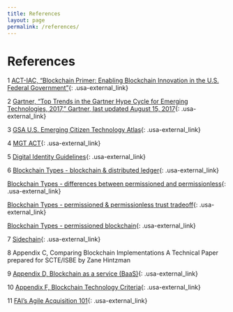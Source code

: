 ```yaml
---
title: References
layout: page
permalink: /references/
---
```


# References

1 [ACT-IAC, “Blockchain Primer: Enabling Blockchain Innovation in the U.S. Federal Government”](https://www.actiac.org/system/files/ACT-IAC%20ENABLING%20BLOCKCHAIN%20INNOVATION_3.pdf){: .usa-external_link}

2 [Gartner, “Top Trends in the Gartner Hype Cycle for Emerging Technologies, 2017,” Gartner, last updated August 15, 2017](https://www.gartner.com/smarterwithgartner/top-trends-in-the-gartner-hype-cycle-for-emerging-technologies-2017/){: .usa-external_link}

3 [GSA U.S. Emerging Citizen Technology Atlas](https://emerging.digital.gov/){: .usa-external_link}

4 [MGT ACT](https://www.congress.gov/115/bills/hr2810/BILLS-115hr2810enr.pdf){: .usa-external_link}

5 [Digital Identity Guidelines](https://pages.nist.gov/800-63-3/){: .usa-external_link}

6 
[Blockchain Types - blockchain & distributed ledger](https://blockchainhub.net/blockchains-and-distributed-ledger-technologies-in-general/){: .usa-external_link}

[Blockchain Types - differences between permissioned and permissionless](http://www.sepaforcorporates.com/thoughts/difference-between-permissioned-permissionless-blockchains/){: .usa-external_link}

[Blockchain Types - permissioned & permissionless trust tradeoff](https://www.fjordnet.com/conversations/the-trust-trade-off-permissioned-vs-permissionless-blockchains/){: .usa-external_link}

[Blockchain Types - permissioned blockchain](https://monax.io/explainers/permissioned_blockchains/){: .usa-external_link}

7 [Sidechain](https://genius.com/Adam-back-enabling-blockchain-innovations-with-pegged-sidechains-annotated){: .usa-external_link}

8 Appendix C, Comparing Blockchain Implementations A Technical Paper prepared for SCTE/ISBE by Zane Hintzman

9 [Appendix D, Blockchain as a service (BaaS)](https://www.computerworld.com/article/3237465/enterprise-applications/blockchain-as-a-service-allows-enterprises-test-distributed-ledger-technology.html){: .usa-external_link}

10 [Appendix F, Blockchain Technology Criteria](https://www.researchgate.net/publication/313249614_The_Blockchain_A_Comparison_of_Platforms_and_Their_Uses_Beyond_Bitcoin){: .usa-external_link}

11 [FAI’s Agile Acquisition 101](https://www.fai.gov/media_library/items/show/81){: .usa-external_link}